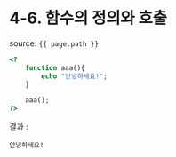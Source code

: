 # 4-6. 함수의 정의와 호출

source: `{{ page.path }}`

```php
<?
	function aaa(){
		echo "안녕하세요!";
	}

	aaa();
?>
```


결과 :
```
안녕하세요!
```
